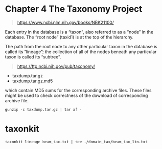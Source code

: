 # Chapter 4 The Taxonomy Project
> https://www.ncbi.nlm.nih.gov/books/NBK21100/

Each entry in the database is a “taxon”, also referred to as a “node” in the database. The “root node” (taxid1) is at the top of the hierarchy. 

The path from the root node to any other particular taxon in the database is called its “lineage”; the collection of all of the nodes beneath any particular taxon is called its “subtree”. 


> https://ftp.ncbi.nih.gov/pub/taxonomy/

- taxdump.tar.gz
- taxdump.tar.gz.md5

which contain MD5 sums for the corresponding archive files. These files might be used to check correctness of the download of corresponding archive file.

```
gunzip -c taxdump.tar.gz | tar xf - 

```

# taxonkit
```
taxonkit lineage beam_tax.txt | tee ./domain_tax/beam_tax_lin.txt
```